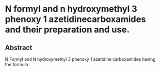 # N formyl and n hydroxymethyl 3 phenoxy 1 azetidinecarboxamides and their preparation and use.

## Abstract
N Formyl and N hydroxymethyl 3 phenoxy 1 azetidine carboxamides having the formula